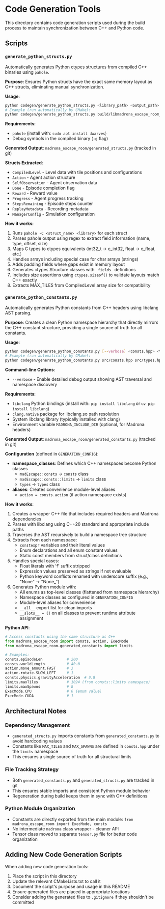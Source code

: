 # Code Generation Tools

This directory contains code generation scripts used during the build process to maintain synchronization between C++ and Python code.

## Scripts

### `generate_python_structs.py`

Automatically generates Python ctypes structures from compiled C++ binaries using `pahole`.

**Purpose**: Ensures Python structs have the exact same memory layout as C++ structs, eliminating manual synchronization.

**Usage**: 
```bash
python codegen/generate_python_structs.py <library_path> <output_path>
# Example (run automatically by CMake):
python codegen/generate_python_structs.py build/libmadrona_escape_room_c_api.so madrona_escape_room/generated_structs.py
```

**Requirements**:
- `pahole` (install with: `sudo apt install dwarves`)
- Debug symbols in the compiled binary (`-g` flag)

**Generated Output**: `madrona_escape_room/generated_structs.py` (tracked in git)

**Structs Extracted**:
- `CompiledLevel` - Level data with tile positions and configurations
- `Action` - Agent action structure
- `SelfObservation` - Agent observation data
- `Done` - Episode completion flag
- `Reward` - Reward value
- `Progress` - Agent progress tracking
- `StepsRemaining` - Episode steps counter
- `ReplayMetadata` - Recording metadata
- `ManagerConfig` - Simulation configuration

**How it works**:
1. Runs `pahole -C <struct_name> <library>` for each struct
2. Parses pahole output using regex to extract field information (name, type, offset, size)
3. Maps C types to ctypes equivalents (int32_t → c_int32, float → c_float, etc.)
4. Handles arrays including special case for char arrays (strings)
5. Adds padding fields where gaps exist in memory layout
6. Generates ctypes.Structure classes with `_fields_` definitions
7. Includes size assertions using `ctypes.sizeof()` to validate layouts match C++ exactly
8. Extracts MAX_TILES from CompiledLevel array size for compatibility

### `generate_python_constants.py`

Automatically generates Python constants from C++ headers using libclang AST parsing.

**Purpose**: Creates a clean Python namespace hierarchy that directly mirrors the C++ constant structure, providing a single source of truth for all constants.

**Usage**: 
```bash
python codegen/generate_python_constants.py [--verbose] <consts.hpp> <types.hpp> <output.py>
# Example (run automatically by CMake):
python codegen/generate_python_constants.py src/consts.hpp src/types.hpp madrona_escape_room/generated_constants.py
```

**Command-line Options**:
- `--verbose` - Enable detailed debug output showing AST traversal and namespace discovery

**Requirements**:
- `libclang` Python bindings (install with: `pip install libclang` or `uv pip install libclang`)
- `clang.native` package for libclang.so path resolution
- System libclang library (typically installed with clang)
- Environment variable `MADRONA_INCLUDE_DIR` (optional, for Madrona headers)

**Generated Output**: `madrona_escape_room/generated_constants.py` (tracked in git)

**Configuration** (defined in `GENERATION_CONFIG`):
- **namespace_classes**: Defines which C++ namespaces become Python classes
  - `madEscape::consts` → `consts` class
  - `madEscape::consts::limits` → `limits` class  
  - `types` → `types` class
- **aliases**: Creates convenience module-level aliases
  - `action = consts.action` (if action namespace exists)

**How it works**:
1. Creates a wrapper C++ file that includes required headers and Madrona dependencies
2. Parses with libclang using C++20 standard and appropriate include paths
3. Traverses the AST recursively to build a namespace tree structure
4. Extracts from each namespace:
   - `constexpr` variables and their literal values
   - Enum declarations and all enum constant values
   - Static const members from struct/class definitions
5. Handles special cases:
   - Float literals with 'f' suffix stripped
   - Expression values preserved as strings if not evaluable
   - Python keyword conflicts renamed with underscore suffix (e.g., "None" → "None_")
6. Generates Python module with:
   - All enums as top-level classes (flattened from namespace hierarchy)
   - Namespace classes as configured in `GENERATION_CONFIG`
   - Module-level aliases for convenience
   - `__all__` export list for clean imports
   - `__slots__ = ()` on all classes to prevent runtime attribute assignment

**Python API**:
```python
# Access constants using the same structure as C++
from madrona_escape_room import consts, action, ExecMode
from madrona_escape_room.generated_constants import limits

# Examples:
consts.episodeLen           # 200
consts.worldLength          # 40.0
action.move_amount.FAST     # 3
action.rotate.SLOW_LEFT     # 1
consts.physics.gravityAcceleration  # 9.8
limits.maxTiles             # 1024 (from consts::limits namespace)
limits.maxSpawns            # 8
ExecMode.CPU                # 0 (enum value)
ExecMode.CUDA               # 1
```

## Architectural Notes

### Dependency Management
- `generated_structs.py` imports constants from `generated_constants.py` to avoid hardcoding values
- Constants like `MAX_TILES` and `MAX_SPAWNS` are defined in `consts.hpp` under the `limits` namespace
- This ensures a single source of truth for all structural limits

### File Tracking Strategy
- Both `generated_constants.py` and `generated_structs.py` are tracked in git
- This ensures stable imports and consistent Python module behavior
- Regeneration during build keeps them in sync with C++ definitions

### Python Module Organization
- Constants are directly exported from the main module: `from madrona_escape_room import ExecMode, consts`
- No intermediate `madrona` class wrapper - cleaner API
- Tensor class moved to separate `tensor.py` file for better code organization

## Adding New Code Generation Scripts

When adding new code generation tools:
1. Place the script in this directory
2. Update the relevant CMakeLists.txt to call it
3. Document the script's purpose and usage in this README
4. Ensure generated files are placed in appropriate locations
5. Consider adding the generated files to `.gitignore` if they shouldn't be committed